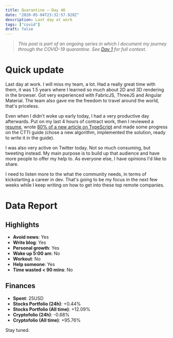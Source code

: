 ```yaml
---
title: Quarantine — Day 46
date: "2020-05-04T23:32:57.928Z"
description: Last day at work
tags: ["covid"]
draft: false
---
```


> *This post is part of an ongoing series in which I document my journey through the COVID-19 quarantine. See [Day 1](/quarantine-day-1) for full context.*

<div class="divider"></div>

# Quick update

Last day at work. I will miss my team, a lot. Had a really great time with them, it was 1.5 years where I learned so much about 2D and 3D rendering in the browser. Got very experienced with FabricJS, ThreeJS and Angular Material. The team also gave me the freedom to travel around the world, that's priceless.

Even when I didn't woke up early today, I had a very productive day afterwards. Put on my last 4 hours of contract work, then I reviewed a [resume](/resume-review/uzoma), wrote [80% of a new article on TypeScript](/the-fast-and-easy-way-to-create-a-typescript-library) and made some progress on the CTTI guide (chose a new algorithm, implemented the solution, ready to write it in the guide).

I was also very active on Twitter today. Not so much consuming, but tweeting instead. My main purpose is to build up that audience and have more people to offer my help to. As everyone else, I have opinions I'd like to share.

I need to listen more to the what the community needs, in terms of kickstarting a career in dev. That's going to be my focus in the next few weeks while I keep writing on how to get into these top remote companies.

<div class="divider"></div>

# Data Report

## Highlights

* **Avoid news**: Yes
* **Write blog**: Yes
* **Personal growth**: Yes
* **Wake up 5:00 am**: No
* **Workout**: No
* **Help someone**: Yes
* **Time wasted < 90 mins**: No

## Finances

* **Spent**: 25USD
* **Stocks Portfolio (24h)**: +0.44%
* **Stocks Portfolio (All time)**: +12.09%
* **Cryptofolio (24h)**: -0.68%
* **Cryptofolio (All time)**: +95.76%

<div class="divider"></div>

Stay tuned.
